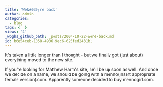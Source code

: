 ```yaml
---
title: 'We&#039;re back'
author: admin
categories:
  - blog
tags: {  }
views: '4'
_wpghs_github_path: _posts/2004-10-22-were-back.md
id: b6e54ceb-1058-4936-9ec6-623fed2431b1
---
```

<p>It's taken a little longer than I thought - but we finally got (just about) everything moved to the new site.</p>
<p>If you're looking for Matthew Harm's site, he'll be up soon as well.  And once we decide on a name, we should be going with a menno(insert appropriate female version).com.  Apparently someone decided to buy mennogirl.com.</p>
